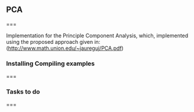 ## PCA
===

Implementation for the Principle Component Analysis, which, implemented using the proposed approach given in: (http://www.math.union.edu/~jaureguj/PCA.pdf)


### Installing Compiling examples 
===

### Tasks to do
===
